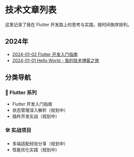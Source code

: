 # 技术文章列表

这里记录了我在 Flutter 开发路上的思考与实践，按时间倒序排列。

## 2024年

- [2024-01-02 Flutter 开发入门指南](./2024-01-02-flutter-start.md)
- [2024-01-01 Hello World - 我的技术博客之旅](./2024-01-01-hello-world.md)

## 分类导航

### 🚀 Flutter 系列
- Flutter 开发入门指南
- 状态管理深入解析（规划中）
- 插件开发实战（规划中）

### 🛠 实战项目
- 多端适配经验分享（规划中）
- 性能优化实践（规划中）